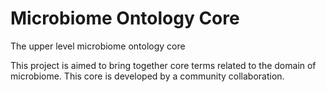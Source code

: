 # Microbiome Ontology Core
The upper level microbiome ontology core

This project is aimed to bring together core terms related to the domain of microbiome. This core is developed by a community collaboration.


